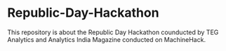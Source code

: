 # Republic-Day-Hackathon

This repository is about the Republic Day Hackathon counducted by TEG Analytics and Analytics India Magazine conducted on MachineHack.
